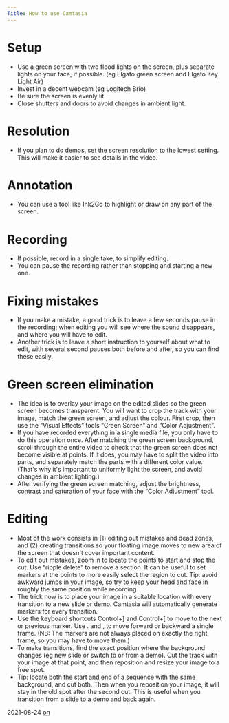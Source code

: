 ```yaml
---
Title: How to use Camtasia
---
```


# Setup

-  Use a green screen with two flood lights on the screen, plus separate lights on your face, if possible. (eg Elgato green screen and Elgato Key Light Air)
-  Invest in a decent webcam (eg Logitech Brio)
-  Be sure the screen is evenly lit.
-  Close shutters and doors to avoid changes in ambient light.

# Resolution

-  If you plan to do demos, set the screen resolution to the lowest setting. This will make it easier to see details in the video.

# Annotation

-  You can use a tool like Ink2Go to highlight or draw on any part of the screen.

# Recording

-  If possible, record in a single take, to simplify editing.
-  You can pause the recording rather than stopping and starting a new one.

# Fixing mistakes

-  If you make a mistake, a good trick is to leave a few seconds pause in the recording; when editing you will see where the sound disappears, and where you will have to edit.
-  Another trick is to leave a short instruction to yourself about what to edit, with several second pauses both before and after, so you can find these easily.

# Green screen elimination

-  The idea is to overlay your image on the edited slides so the green screen becomes transparent. You will want to crop the track with your image, match the green screen, and adjust the colour. First crop, then use the “Visual Effects” tools “Green Screen” and “Color Adjustment”.
-  If you have recorded everything in a single media file, you only have to do this operation once. After matching the green screen background, scroll through the entire video to check that the green screen does not become visible at points. If it does, you may have to split the video into parts, and separately match the parts with a different color value. (That's why it's important to uniformly light the screen, and avoid changes in ambient lighting.)
-  After verifying the green screen matching, adjust the brightness, contrast and saturation of your face with the “Color Adjustment” tool.

# Editing

-  Most of the work consists in (1) editing out mistakes and dead zones, and (2) creating transitions so your floating image moves to new area of the screen that doesn't cover important content.
-  To edit out mistakes, zoom in to locate the points to start and stop the cut. Use “ripple delete” to remove a section. It can be useful to set markers at the points to more easily select the region to cut. Tip: avoid awkward jumps in your image, so try to keep your head and face in roughly the same position while recording.
-  The trick now is to place your image in a suitable location with every transition to a new slide or demo. Camtasia will automatically generate markers for every transition.
-  Use the keyboard shortcuts Control\+] and Control\+[ to move to the next or previous marker. Use . and , to move forward or backward a single frame. (NB: The markers are not always placed on exactly the right frame, so you may have to move them.)
-  To make transitions, find the exact position where the background changes (eg new slide or switch to or from a demo). Cut the track with your image at that point, and then reposition and resize your image to a free spot.
-  Tip: locate both the start and end of a sequence with the same background, and cut both. Then when you reposition your image, it will stay in the old spot after the second cut. This is useful when you transition from a slide to a demo and back again.

2021-08-24 [on](http://scg.unibe.ch/staff/oscar)
